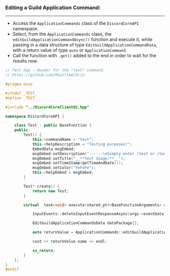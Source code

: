 
### **Editing a Guild Application Command:**
---
- Access the `ApplicationCommands` class of the `DiscordCoreAPI` namespace.
- Select, from the `ApplicationCommands` class, the `editGuildApplicationCommandAsync()` function and execute it, while passing in a data structure of type `EditGuildApplicationCommandData`, with a return value of type `auto` or `ApplicationCommand`.
- Call the function with `.get()` added to the end in order to wait for the results now.

```cpp
// Test.hpp - Header for the "test" command.
// https://github.com/RealTimeChris

#pragma once

#ifndef _TEST_
#define _TEST_

#include "../DiscordCoreClient02.hpp"

namespace DiscordCoreAPI {

	class Test : public BaseFunction {
	public:
		Test() {
			this->commandName = "test";
			this->helpDescription = "Testing purposes!";
			EmbedData msgEmbed;
			msgEmbed.setDescription("------\nSimply enter !test or /test!\n------");
			msgEmbed.setTitle("__**Test Usage:**__");
			msgEmbed.setTimeStamp(getTimeAndDate());
			msgEmbed.setColor("FeFeFe");
			this->helpEmbed = msgEmbed;
		}

		Test* create() {
			return new Test;
		}

		virtual  task<void> execute(shared_ptr<BaseFunctionArguments> args) {

			InputEvents::deleteInputEventResponseAsync(args->eventData).get();

			EditGuildApplicationCommandsData dataPackage{};

			auto returnValue = ApplicationCommands::editGuildApplicationCommandsAsync(dataPackage).get();

			cout << returnValue.name << endl;

			co_return;
		}
	};
}
#endif
```

